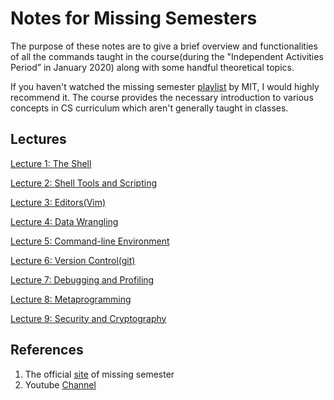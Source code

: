 # Notes for Missing Semesters
The purpose of these notes are to give a brief overview and functionalities of all the commands taught in the course(during the "Independent Activities Period” in January 2020) along with some handful theoretical topics.

If you haven't watched the missing semester [playlist](https://youtube.com/playlist?list=PLyzOVJj3bHQuloKGG59rS43e29ro7I57J) by MIT, I would highly recommend it. The course provides the necessary introduction to various concepts in CS curriculum which aren't generally taught in classes.

## Lectures

[Lecture 1: The Shell](Lecture_1.md)

[Lecture 2: Shell Tools and Scripting](Lecture_2.md)

[Lecture 3: Editors(Vim)](Lecture_3.md)

[Lecture 4: Data Wrangling](Lecture_4.md)

[Lecture 5: Command-line Environment](Lecture_5.md)

[Lecture 6: Version Control(git)](Lecture_6.md)

[Lecture 7: Debugging and Profiling](Lecture_7.md)

[Lecture 8: Metaprogramming](Lecture_8.md)

[Lecture 9: Security and Cryptography](Lecture_9.md)

## References

1. The official [site](https://missing.csail.mit.edu/) of missing semester
2. Youtube [Channel](https://www.youtube.com/@MissingSemester)
